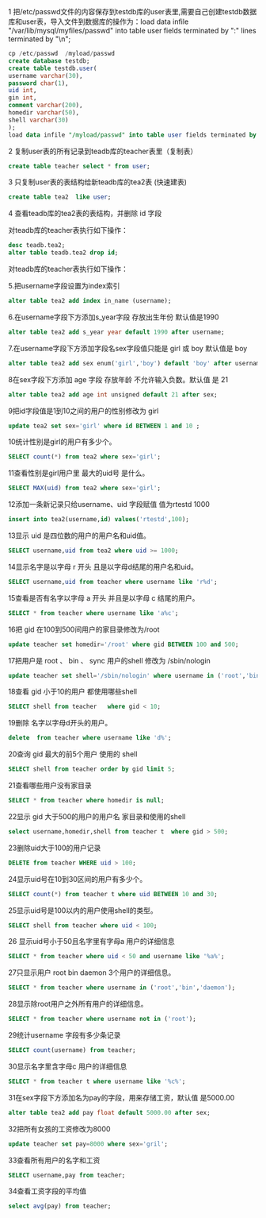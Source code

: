 1 把/etc/passwd文件的内容保存到testdb库的user表里,需要自己创建testdb数据库和user表，导入文件到数据库的操作为：load data infile "/var/lib/mysql/myfiles/passwd" into table user fields terminated by ":" lines terminated by "\n";

```sql
cp /etc/passwd  /myload/passwd
create database testdb;
create table testdb.user(
username varchar(30),
password char(1),
uid int,
gin int,
comment varchar(200),
homedir varchar(50),
shell varchar(30)
);
load data infile "/myload/passwd" into table user fields terminated by ":" lines terminated by "\n";
```



2 复制user表的所有记录到teadb库的teacher表里（复制表）

```sql
create table teacher select * from user;
```

3 只复制user表的表结构给新teadb库的tea2表 (快速建表)    

```sql
create table tea2  like user;
```

4 查看teadb库的tea2表的表结构，并删除 id 字段    

对teadb库的teacher表执行如下操作：

```sql
desc teadb.tea2;
alter table teadb.tea2 drop id;
```

对teadb库的teacher表执行如下操作：

5.把username字段设置为index索引

```sql
alter table tea2 add index in_name (username);
```

6.在username字段下方添加s_year字段 存放出生年份 默认值是1990

```sql
alter table tea2 add s_year year default 1990 after username;
```

7.在username字段下方添加字段名sex字段值只能是 girl 或 boy 默认值是 boy

```sql
alter table tea2 add sex enum('girl','boy') default 'boy' after username; 
```

8在sex字段下方添加 age 字段  存放年龄 不允许输入负数。默认值 是 21

```sql
alter table tea2 add age int unsigned default 21 after sex;
```

9把id字段值是1到10之间的用户的性别修改为 girl

```sql
update tea2 set sex='girl' where id BETWEEN 1 and 10 ;
```

10统计性别是girl的用户有多少个。

```sql
SELECT count(*) from tea2 where sex='girl';
```

11查看性别是girl用户里 最大的uid号 是什么。

```sql
SELECT MAX(uid) from tea2 where sex='girl';  
```

12添加一条新记录只给username、uid 字段赋值 值为rtestd  1000

```sql
insert into tea2(username,id) values('rtestd',100);
```

13显示 uid 是四位数的用户的用户名和uid值。

```sql
SELECT username,uid from tea2 where uid >= 1000;
```

14显示名字是以字母 r 开头 且是以字母d结尾的用户名和uid。

```sql
SELECT username,uid from teacher where username like 'r%d';
```

15查看是否有名字以字母 a 开头 并且是以字母 c 结尾的用户。

```sql
SELECT * from teacher where username like 'a%c';
```

16把 gid 在100到500间用户的家目录修改为/root

```sql
update teacher set homedir='/root' where gid BETWEEN 100 and 500; 
```

 17把用户是 root 、 bin 、  sync 用户的shell 修改为  /sbin/nologin

```sql
update teacher set shell='/sbin/nologin' where username in ('root','bin','sync');
```

 18查看  gid 小于10的用户 都使用哪些shell

```sql
SELECT shell from teacher   where gid < 10;
```

19删除  名字以字母d开头的用户。

```sql
delete  from teacher where username like 'd%';
```

20查询  gid 最大的前5个用户 使用的 shell

```sql
SELECT shell from teacher order by gid limit 5;
```

21查看哪些用户没有家目录

```sql
SELECT * from teacher where homedir is null;
```

 22显示 gid 大于500的用户的用户名 家目录和使用的shell

```sql
select username,homedir,shell from teacher t  where gid > 500;
```

23删除uid大于100的用户记录

```sql
DELETE from teacher WHERE uid > 100;
```

24显示uid号在10到30区间的用户有多少个。

```sql
SELECT count(*) from teacher t where uid BETWEEN 10 and 30;
```

25显示uid号是100以内的用户使用shell的类型。

```sql
SELECT shell from teacher where uid < 100;
```

26 显示uid号小于50且名字里有字母a  用户的详细信息

```sql
SELECT * from teacher where uid < 50 and username like '%a%';
```

27只显示用户 root   bin   daemon  3个用户的详细信息。

```sql
SELECT * from teacher where username in ('root','bin','daemon');
```

28显示除root用户之外所有用户的详细信息。

```sql
SELECT * from teacher where username not in ('root');
```

29统计username 字段有多少条记录

```sql
SELECT count(username) from teacher;
```

30显示名字里含字母c  用户的详细信息

```sql
SELECT * from teacher t where username like '%c%';
```

31在sex字段下方添加名为pay的字段，用来存储工资，默认值    是5000.00

```sql
alter table tea2 add pay float default 5000.00 after sex;
```

32把所有女孩的工资修改为8000

```sql
update teacher set pay=8000 where sex='gril'; 
```

33查看所有用户的名字和工资

```sql
SELECT username,pay from teacher;
```

34查看工资字段的平均值

```sql
select avg(pay) from teacher;
```

